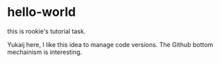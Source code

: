 # hello-world
this is rookie's tutorial task.

Yukaij here, I like this idea to manage code versions.
The Github bottom mechainism is interesting.
